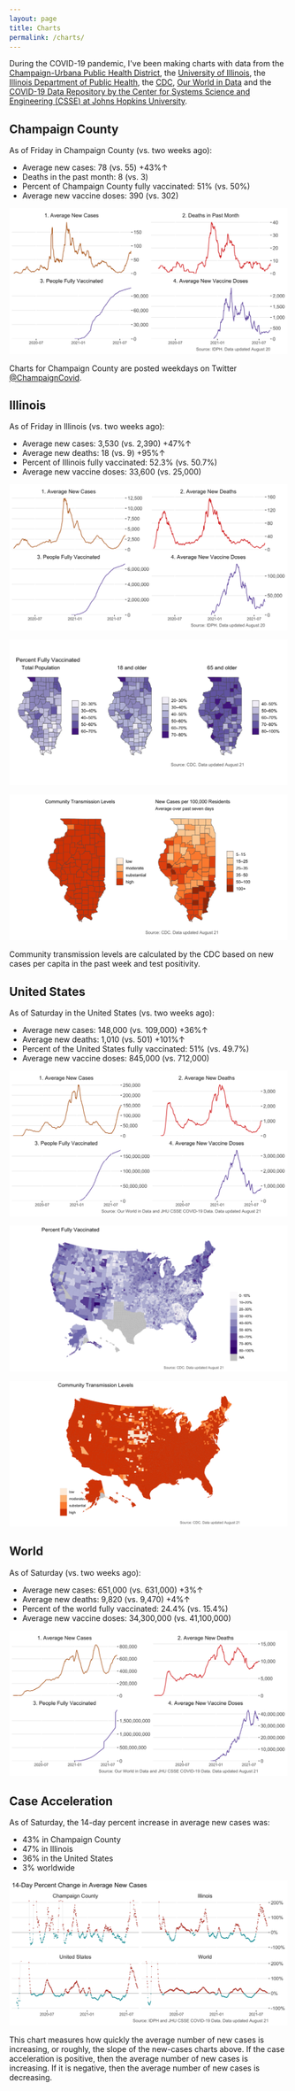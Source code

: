 ```yaml
---
layout: page
title: Charts
permalink: /charts/
---
```


During the COVID-19 pandemic, I've been making charts with data from the [Champaign-Urbana Public Health District](https://www.c-uphd.org/champaign-urbana-illinois-coronavirus-information.html), the [University of Illinois](https://go.illinois.edu/COVIDTestingData), the [Illinois Department of Public Health](http://www.dph.illinois.gov/covid19), the [CDC](https://covid.cdc.gov/covid-data-tracker/), [Our World in Data](https://github.com/owid/covid-19-data/tree/master/public/data) and the [COVID-19 Data Repository by the Center for Systems Science and Engineering (CSSE) at Johns Hopkins University](https://github.com/CSSEGISandData/COVID-19).

## Champaign County

As of Friday in Champaign County (vs. two weeks ago):
  
  - Average new cases: 78 (vs. 55) +43%↑
  - Deaths in the past month: 8 (vs. 3)
  - Percent of Champaign County fully vaccinated: 51% (vs. 50%)
  - Average new vaccine doses: 390 (vs. 302)

![Champaign County Metrics](https://raw.githubusercontent.com/bzigterman/CUcovid/main/gh_action/Champaign_facet.png)

Charts for Champaign County are posted weekdays on Twitter [@ChampaignCovid](https://twitter.com/ChampaignCovid).

## Illinois

As of Friday in Illinois (vs. two weeks ago):
  
  - Average new cases: 3,530 (vs. 2,390) +47%↑
  - Average new deaths: 18 (vs. 9) +95%↑
  - Percent of Illinois fully vaccinated: 52.3% (vs. 50.7%)
  - Average new vaccine doses: 33,600 (vs. 25,000)

![Illinois Metrics](https://raw.githubusercontent.com/bzigterman/CUcovid/main/gh_action/IL_facet.png)

![Illinois CDC_vax_combined map](https://raw.githubusercontent.com/bzigterman/CUcovid/main/gh_action/IL_vax_combined.png)

![IL CDC_cases_transmission_IL map](https://raw.githubusercontent.com/bzigterman/CUcovid/main/gh_action/IL_cases_transmission.png)

Community transmission levels are calculated by the CDC based on new cases per capita in the past week and test positivity.

## United States

As of Saturday in the United States (vs. two weeks ago):
  
  - Average new cases: 148,000 (vs. 109,000) +36%↑
  - Average new deaths: 1,010 (vs. 501) +101%↑
  - Percent of the United States fully vaccinated: 51% (vs. 49.7%)
  - Average new vaccine doses: 845,000 (vs. 712,000)

![USA Metrics](https://raw.githubusercontent.com/bzigterman/CUcovid/main/gh_action/US_facet.png)

![USA fully vaccinated map](https://raw.githubusercontent.com/bzigterman/CUcovid/main/gh_action/usa_vax_total.png)

![USA transmission levels map](https://raw.githubusercontent.com/bzigterman/CUcovid/main/gh_action/usa_transmission.png)

## World

As of Saturday (vs. two weeks ago):
  
  - Average new cases: 651,000 (vs. 631,000) +3%↑
  - Average new deaths: 9,820 (vs. 9,470) +4%↑
  - Percent of the world fully vaccinated: 24.4% (vs. 15.4%)
  - Average new vaccine doses: 34,300,000 (vs. 41,100,000)

![World Metrics](https://raw.githubusercontent.com/bzigterman/CUcovid/main/gh_action/world_facet.png)

## Case Acceleration

As of Saturday, the 14-day percent increase in average new cases was:
  
  - 43% in Champaign County
  - 47% in Illinois
  - 36% in the United States
  - 3% worldwide

![Case Acceleration](https://raw.githubusercontent.com/bzigterman/CUcovid/main/gh_action/new_cases_change_facet.png)

This chart measures how quickly the average number of new cases is increasing, or roughly, the slope of the new-cases charts above. If the case acceleration is positive, then the average number of new cases is increasing. If it is negative, then the average number of new cases is decreasing. 


